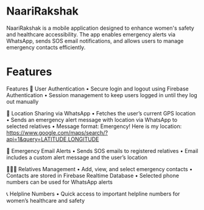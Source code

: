 # NaariRakshak
NaariRakshak is a mobile application designed to enhance women's safety and healthcare accessibility. The app enables emergency alerts via WhatsApp, sends SOS email notifications, and allows users to manage emergency contacts efficiently.

# Features
Features
🔐 User Authentication
• Secure login and logout using Firebase Authentication
• Session management to keep users logged in until they log out manually

📍 Location Sharing via WhatsApp
• Fetches the user’s current GPS location
• Sends an emergency alert message with location via WhatsApp to selected relatives
• Message format:
Emergency! Here is my location: https://www.google.com/maps/search/?api=1&query=LATITUDE,LONGITUDE

📧 Emergency Email Alerts
• Sends SOS emails to registered relatives
• Email includes a custom alert message and the user’s location

👨‍👩‍👧 Relatives Management
• Add, view, and select emergency contacts
• Contacts are stored in Firebase Realtime Database
• Selected phone numbers can be used for WhatsApp alerts

📞 Helpline Numbers
• Quick access to important helpline numbers for women’s healthcare and safety



